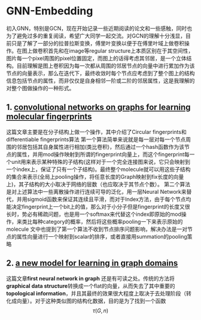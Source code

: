 # GNN-Embedding
初入GNN，特别是GCN，现在开始记录一些近期阅读的论文和一些感触，同时也为了避免过多的重复阅读，希望广大同学一起交流。对GCN的理解十分浅显，目前只是了解了一部分的拉普拉斯变换，傅里叶变换以便于在傅里叶域上做卷积操作。在图上做卷积首先和在image等regular structure上本质区别在于其空间性，图片每一个pixel周围的pixel位置固定，而图上的话得考虑其邻居，是一个立体结构。目前理解是图上卷积因为每一次都从周围的邻居节点的向量中进行累加作为该节点的向量表示，那么在迭代下，最终收敛时每个节点应考虑到了整个图上的结构信息包括节点的属性，而非仅仅是自身相邻一阶或二阶的邻居属性，这是我理解的对整个图做操作的一种形式。

## 1. [convolutional networks on graphs for learning molecular fingerprints](http://papers.nips.cc/paper/5954-convolutional-networks-on-graphs-for-learning-molecular-fingerprints.pdf)
这篇文章主要是在分子结构上做一个操作，其中介绍了Circular fingerprints和differentiable fingerprints算法 第一个算法简单来说就是每一层对每一个节点周围的邻居包括其自身属性进行相加(类比卷积)，然后通过一个hash函数作为该节点的属性，并用mod操作映射到所谓的fingerprint向量上，而这个fingerprint每一个unit用来表示某种特殊的子结构(这样对于一个完全连接图来说，它只会映射到一个index上，保证了只有一个子结构)。最终整个molecule就可以用这些子结构的集合来表示(全局上pooling操作，将任意长度的Graph映射到fix长度的向量上)，其子结构的大小取决于网络的层数（也应取决于其节点个数）。 第二个算法是对上述算法中一些离散操作进行连续可导的泛化，用一层Neural Network来替代，并用sigmoid函数来保证其连续且平滑，而对于Index方法，由于每个节点均能决定fingerprint上一个bit上的值，那么对于小分子但是fingerprint的长度又很长时，势必有稀疏问题，也是用一个softmax来代替这个index即原始的mod操作，来类比每种category的概率，然后将这些概率pooling一下来表示原始的molecule 文中也提到了第一个算法不收到节点排序问题影响，解决办法是一对节点的属性向量进行一个映射到scalar的排序，或者直接用summation的pooling策略
<script type="text/javascript" src="http://cdn.mathjax.org/mathjax/latest/MathJax.js?config=default"></script>

## 2. [a new model for learning in graph domains](https://ieeexplore.ieee.org/stamp/stamp.jsp?arnumber=1555942)

这篇文章**first neural network in graph** 还是有可读之处。传统的方法将**graphical data structure**转换成一个flat的向量，从而失去了其中重要的**topological information**，并且其最终的效果很大程度上取决于去处理阶段（转化成向量）。对于这种类似图的结构化数据，目的是为了找到一个函数$$\tau(G, n)$$
